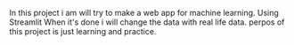 In this project i am will try to make a web app for machine learning. Using Streamlit 
When it's done i will change the data with real life data.
perpos of this project is just learning and practice.

